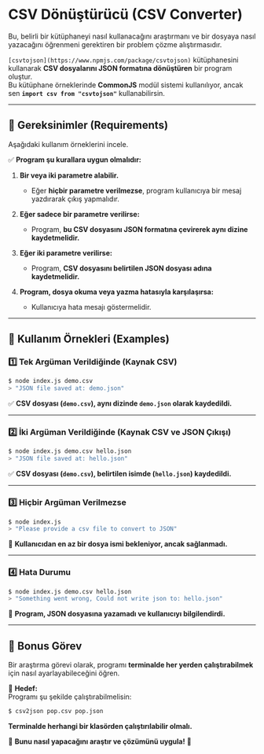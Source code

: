 # **CSV Dönüştürücü (CSV Converter)**

Bu, belirli bir kütüphaneyi nasıl kullanacağını araştırmanı ve bir dosyaya nasıl yazacağını öğrenmeni gerektiren bir problem çözme alıştırmasıdır.

`[csvtojson](https://www.npmjs.com/package/csvtojson)` kütüphanesini kullanarak **CSV dosyalarını JSON formatına dönüştüren** bir program oluştur.  
Bu kütüphane örneklerinde **CommonJS** modül sistemi kullanılıyor, ancak sen **`import csv from "csvtojson"`** kullanabilirsin.

---

## **📌 Gereksinimler (Requirements)**  

Aşağıdaki kullanım örneklerini incele.  

✅ **Program şu kurallara uygun olmalıdır:**  
1. **Bir veya iki parametre alabilir.**  
   - Eğer **hiçbir parametre verilmezse**, program kullanıcıya bir mesaj yazdırarak çıkış yapmalıdır.  

2. **Eğer sadece bir parametre verilirse:**  
   - Program, **bu CSV dosyasını JSON formatına çevirerek aynı dizine kaydetmelidir.**  

3. **Eğer iki parametre verilirse:**  
   - Program, **CSV dosyasını belirtilen JSON dosyası adına kaydetmelidir.**  

4. **Program, dosya okuma veya yazma hatasıyla karşılaşırsa:**  
   - Kullanıcıya hata mesajı göstermelidir.  

---

## **📌 Kullanım Örnekleri (Examples)**  

### **1️⃣ Tek Argüman Verildiğinde (Kaynak CSV)**  
```bash
$ node index.js demo.csv
> "JSON file saved at: demo.json"
```
✅ **CSV dosyası (`demo.csv`), aynı dizinde `demo.json` olarak kaydedildi.**

---

### **2️⃣ İki Argüman Verildiğinde (Kaynak CSV ve JSON Çıkışı)**  
```bash
$ node index.js demo.csv hello.json
> "JSON file saved at: hello.json"
```
✅ **CSV dosyası (`demo.csv`), belirtilen isimde (`hello.json`) kaydedildi.**

---

### **3️⃣ Hiçbir Argüman Verilmezse**  
```bash
$ node index.js
> "Please provide a csv file to convert to JSON"
```
🚨 **Kullanıcıdan en az bir dosya ismi bekleniyor, ancak sağlanmadı.**

---

### **4️⃣ Hata Durumu**  
```bash
$ node index.js demo.csv hello.json
> "Something went wrong, Could not write json to: hello.json"
```
🚨 **Program, JSON dosyasına yazamadı ve kullanıcıyı bilgilendirdi.**

---

## **🎯 Bonus Görev**  
Bir araştırma görevi olarak, programı **terminalde her yerden çalıştırabilmek** için nasıl ayarlayabileceğini öğren.  

📌 **Hedef:**  
Programı şu şekilde çalıştırabilmelisin:
```bash
$ csv2json pop.csv pop.json
```
**Terminalde herhangi bir klasörden çalıştırılabilir olmalı.**  

🚀 **Bunu nasıl yapacağını araştır ve çözümünü uygula!** 🎯